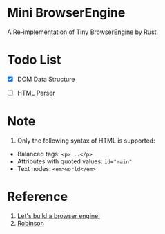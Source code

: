 # Mini BrowserEngine

A Re-implementation of Tiny BrowserEngine by Rust.

# Todo List 

- [x] DOM Data Structure
- [ ] HTML Parser


# Note 

1. Only the following syntax of HTML is supported:

- Balanced tags: ```<p>...</p>```
- Attributes with quoted values: ```id="main"```
- Text nodes: ```<em>world</em>```

# Reference

1. [Let's build a browser engine!](https://limpet.net/mbrubeck/2014/08/08/toy-layout-engine-1.html)
2. [Robinson](https://github.com/mbrubeck/robinson)
